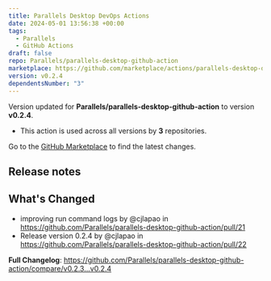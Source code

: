 ```yaml
---
title: Parallels Desktop DevOps Actions
date: 2024-05-01 13:56:38 +00:00
tags:
  - Parallels
  - GitHub Actions
draft: false
repo: Parallels/parallels-desktop-github-action
marketplace: https://github.com/marketplace/actions/parallels-desktop-devops-actions
version: v0.2.4
dependentsNumber: "3"
---
```



Version updated for **Parallels/parallels-desktop-github-action** to version **v0.2.4**.
- This action is used across all versions by **3** repositories.

Go to the [GitHub Marketplace](https://github.com/marketplace/actions/parallels-desktop-devops-actions) to find the latest changes.

## Release notes

## What's Changed
* improving run command logs by @cjlapao in https://github.com/Parallels/parallels-desktop-github-action/pull/21
* Release version 0.2.4 by @cjlapao in https://github.com/Parallels/parallels-desktop-github-action/pull/22


**Full Changelog**: https://github.com/Parallels/parallels-desktop-github-action/compare/v0.2.3...v0.2.4
